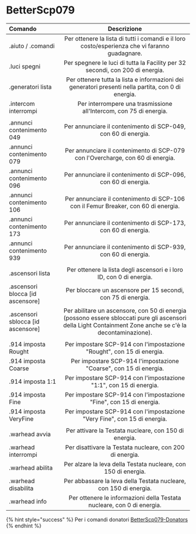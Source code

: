 # BetterScp079

| Comando | Descrizione |
| :--- | :---: |
| .aiuto / .comandi | Per ottenere la lista di tutti i comandi e il loro costo/esperienza che vi faranno guadagnare. |
| .luci spegni | Per spegnere le luci di tutta la Facility per 32 secondi, con 200 di energia. |
| .generatori lista | Per ottenere tutta la lista e informazioni dei generatori presenti nella partita, con 0 di energia. |
| .intercom interrompi | Per interrompere una trasmissione all'Intercom, con 75 di energia. |
|  |  |
| .annunci contenimento 049 | Per annunciare il contenimento di SCP-049, con 60 di energia. |
| .annunci contenimento 079 | Per annunciare il contenimento di SCP-079 con l'Overcharge, con 60 di energia. |
| .annunci contenimento 096 | Per annunciare il contenimento di SCP-096, con 60 di energia. |
| .annunci contenimento 106 | Per annunciare il contenimento di SCP-106 con il Femur Breaker, con 60 di energia. |
| .annunci contenimento 173 | Per annunciare il contenimento di SCP-173, con 60 di energia. |
| .annunci contenimento 939 | Per annunciare il contenimento di SCP-939, con 60 di energia. |
|  |  |
| .ascensori lista | Per ottenere la lista degli ascensori e i loro ID, con 0 di energia. |
| .ascensori blocca \[id ascensore\] | Per bloccare un ascensore per 15 secondi, con 75 di energia. |
| .ascensori sblocca \[id ascensore\] | Per abilitare un ascensore, con 50 di energia \(possono essere sbloccati pure gli ascensori della Light Containment Zone anche se c'è la decontaminazione\). |
|  |  |
| .914 imposta Rought | Per impostare SCP-914 con l'impostazione "Rought", con 15 di energia. |
| .914 imposta Coarse | Per impostare SCP-914 l'impostazione "Coarse", con 15 di energia. |
| .914 imposta 1:1 | Per impostare SCP-914 con l'impostazione "1:1", con 15 di energia. |
| .914 imposta Fine | Per impostare SCP-914 con l'impostazione "Fine", con 15 di energia. |
| .914 imposta VeryFine | Per impostare SCP-914 con l'impostazione "Very Fine", con 15 di energia. |
|  |  |
| .warhead avvia | Per attivare la Testata nucleare, con 150 di energia. |
| .warhead interrompi | Per disattivare la Testata nucleare, con 200 di energia. |
| .warhead abilita | Per alzare la leva della Testata nucleare, con 150 di energia. |
| .warhead disabilita | Per abbassare la leva della Testata nucleare, con 150 di energia. |
| .warhead info | Per ottenere le informazioni della Testata nucleare, con 0 di energia. |

{% hint style="success" %}
Per i comandi donatori [BetterScp079-Donators](betterscp079-donators.md)
{% endhint %}

